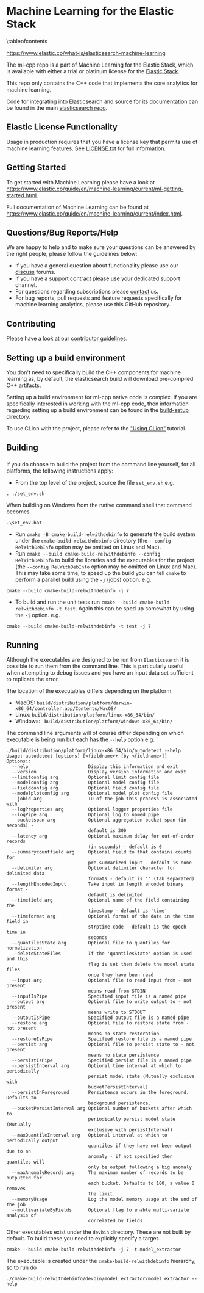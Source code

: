 # Machine Learning for the Elastic Stack

\tableofcontents

<https://www.elastic.co/what-is/elasticsearch-machine-learning>

The ml-cpp repo is a part of Machine Learning for the Elastic Stack, which is
available with either a trial or platinum license for the
[Elastic Stack](https://www.elastic.co/products).

This repo only contains the C++ code that implements the core analytics for
machine learning.

Code for integrating into Elasticsearch and source for its documentation can be
found in the main
[elasticsearch repo](https://github.com/elastic/elasticsearch).

## Elastic License Functionality

Usage in production requires that you have a license key that permits use of
machine learning features. See [LICENSE.txt](LICENSE.txt) for full information.

## Getting Started

To get started with Machine Learning please have a look at
<https://www.elastic.co/guide/en/machine-learning/current/ml-getting-started.html>.

Full documentation of Machine Learning can be found at
<https://www.elastic.co/guide/en/machine-learning/current/index.html>.

## Questions/Bug Reports/Help

We are happy to help and to make sure your questions can be answered by the
right people, please follow the guidelines below:

* If you have a general question about functionality please use our
  [discuss](https://discuss.elastic.co/tag/elastic-stack-machine-learning)
  forums.
* If you have a support contract please use your dedicated support channel.
* For questions regarding subscriptions please
  [contact](https://www.elastic.co/contact) us.
* For bug reports, pull requests and feature requests specifically for machine
  learning analytics, please use this GitHub repository.

## Contributing

Please have a look at our [contributor guidelines](CONTRIBUTING.md).

## Setting up a build environment

You don't need to specifically build the C++ components for machine learning as,
by default, the elasticsearch build will download pre-compiled C++ artifacts.

Setting up a build environment for ml-cpp native code is complex. If you are
specifically interested in working with the ml-cpp code, then information
regarding setting up a build environment can be found in the
[build-setup](build-setup) directory.

To use CLion with the project, please refer to the ["Using CLion"](build-setup/clion/using_clion.md) tutorial.

## Building

###

If you do choose to build the project from the command line yourself, for all platforms, the following instructions apply:

* From the top level of the project, source the file `set_env.sh` e.g.
```
. ./set_env.sh
```
When building on Windows from the native command shell that command becomes
```
.\set_env.bat
```

* Run `cmake -B cmake-build-relwithdebinfo` to generate the build system under the `cmake-build-relwithdebinfo` directory (the `--config RelWithDebInfo` option may be omitted on Linux and Mac).
* Run `cmake --build cmake-build-relwithdebinfo --config RelWithDebInfo` to build the libraries and the executables for the project (the `--config RelWithDebInfo` option may be omitted on Linux and Mac). This may take some time, to speed up the build you can tell `cmake` to perform a parallel build using the `-j` (jobs) option. e.g.
```
cmake --build cmake-build-relwithdebinfo -j 7
```

* To build and run the unit tests run `cmake --build cmake-build-relwithdebinfo -t test`. Again this can be sped up somewhat by using the `-j` option. e.g.
```
cmake --build cmake-build-relwithdebinfo -t test -j 7
```

## Running

Although the executables are designed to be run from `Elasticsearch` it is possible to run them from the command line. This is particularly useful when attempting to debug issues and you have an input data set sufficient to replicate the error.

The location of the executables differs depending on the platform. 

* MacOS: `build/distribution/platform/darwin-x86_64/controller.app/Contents/MacOS/`
* Linux: `build/distribution/platform/linux-x86_64/bin/`
* Windows: ` build/distribution/platform/windows-x86_64/bin/`

The command line arguments will of course differ depending on which executable is being run but each has the `--help` option e.g. `

```
./build/distribution/platform/linux-x86_64/bin/autodetect --help
Usage: autodetect [options] [<fieldname>+ [by <fieldname>]]
Options::
  --help                      Display this information and exit
  --version                   Display version information and exit
  --limitconfig arg           Optional limit config file
  --modelconfig arg           Optional model config file
  --fieldconfig arg           Optional field config file
  --modelplotconfig arg       Optional model plot config file
  --jobid arg                 ID of the job this process is associated with
  --logProperties arg         Optional logger properties file
  --logPipe arg               Optional log to named pipe
  --bucketspan arg            Optional aggregation bucket span (in seconds) - 
                              default is 300
  --latency arg               Optional maximum delay for out-of-order records 
                              (in seconds) - default is 0
  --summarycountfield arg     Optional field to that contains counts for 
                              pre-summarized input - default is none
  --delimiter arg             Optional delimiter character for delimited data 
                              formats - default is '' (tab separated)
  --lengthEncodedInput        Take input in length encoded binary format - 
                              default is delimited
  --timefield arg             Optional name of the field containing the 
                              timestamp - default is 'time'
  --timeformat arg            Optional format of the date in the time field in 
                              strptime code - default is the epoch time in 
                              seconds
  --quantilesState arg        Optional file to quantiles for normalization
  --deleteStateFiles          If the 'quantilesState' option is used and this 
                              flag is set then delete the model state files 
                              once they have been read
  --input arg                 Optional file to read input from - not present 
                              means read from STDIN
  --inputIsPipe               Specified input file is a named pipe
  --output arg                Optional file to write output to - not present 
                              means write to STDOUT
  --outputIsPipe              Specified output file is a named pipe
  --restore arg               Optional file to restore state from - not present
                              means no state restoration
  --restoreIsPipe             Specified restore file is a named pipe
  --persist arg               Optional file to persist state to - not present 
                              means no state persistence
  --persistIsPipe             Specified persist file is a named pipe
  --persistInterval arg       Optional time interval at which to periodically 
                              persist model state (Mutually exclusive with 
                              bucketPersistInterval)
  --persistInForeground       Persistence occurs in the foreground. Defaults to
                              background persistence.
  --bucketPersistInterval arg Optional number of buckets after which to 
                              periodically persist model state (Mutually 
                              exclusive with persistInterval)
  --maxQuantileInterval arg   Optional interval at which to periodically output
                              quantiles if they have not been output due to an 
                              anomaly - if not specified then quantiles will 
                              only be output following a big anomaly
  --maxAnomalyRecords arg     The maximum number of records to be outputted for
                              each bucket. Defaults to 100, a value 0 removes 
                              the limit.
  --memoryUsage               Log the model memory usage at the end of the job
  --multivariateByFields      Optional flag to enable multi-variate analysis of
                              correlated by fields

```

Other executables exist under the `devbin` directory. These are not built by default. To build these you need to explicitly specify a target. 
```
cmake --build cmake-build-relwithdebinfo -j 7 -t model_extractor
```
The executable is created under the `cmake-build-relwithdebinfo` hierarchy, so to run do
```
./cmake-build-relwithdebinfo/devbin/model_extractor/model_extractor --help
```


